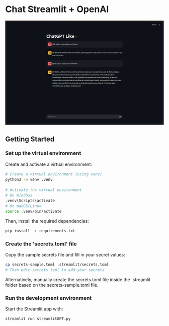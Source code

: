 # Chat Streamlit + OpenAI

![Project image](assets/chat.png)

## Getting Started

### Set up the virtual environment

Create and activate a virtual environment:

```bash
# Create a virtual environment (using venv)
python3 -m venv .venv

# Activate the virtual environment
# On Windows
.venv\Scripts\activate
# On macOS/Linux
source .venv/bin/activate
```

Then, install the required dependencies:

```bash
pip install -r requirements.txt
```

### Create the 'secrets.toml' file

Copy the sample secrets file and fill in your secret values:

```bash
cp secrets-sample.toml .streamlit/secrets.toml
# Then edit secrets.toml to add your secrets
```

Alternatively, manually create the secrets.toml file inside the .streamlit folder based on the secrets-sample.toml file.

### Run the development environment

Start the Streamlit app with:

```bash
streamlit run streamlitGPT.py
```
